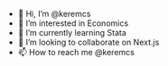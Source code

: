 - 👋 Hi, I’m @keremcs
- 👀 I’m interested in Economics
- 🌱 I’m currently learning Stata
- 💞️ I’m looking to collaborate on Next.js
- 📫 How to reach me @keremcs

<!---
keremcs/keremcs is a ✨ special ✨ repository because its `README.md` (this file) appears on your GitHub profile.
You can click the Preview link to take a look at your changes.
--->
